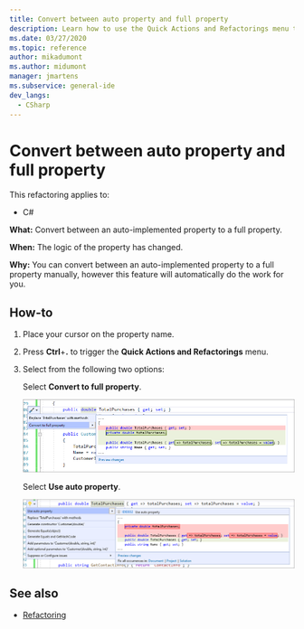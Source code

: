 ```yaml
---
title: Convert between auto property and full property
description: Learn how to use the Quick Actions and Refactorings menu to convert between an auto-implemented property and a full property.
ms.date: 03/27/2020
ms.topic: reference
author: mikadumont
ms.author: midumont
manager: jmartens
ms.subservice: general-ide
dev_langs:
  - CSharp
---
```

# Convert between auto property and full property

This refactoring applies to:

- C#

**What:** Convert between an auto-implemented property to a full property.

**When:** The logic of the property has changed.

**Why:** You can convert between an auto-implemented property to a full property manually, however this feature will automatically do the work for you. 

## How-to

1. Place your cursor on the property name.
2. Press **Ctrl**+**.** to trigger the **Quick Actions and Refactorings** menu.
3. Select from the following two options: 

    Select **Convert to full property**.

   ![Convert auto property to full property](media/convert-auto-property-to-full-property.png) 

    Select **Use auto property**. 

    ![Convert full property to auto property](media/convert-full-property-to-auto-property.png) 

## See also

- [Refactoring](../refactoring-in-visual-studio.md)

